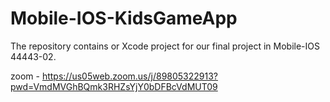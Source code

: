 # Mobile-IOS-KidsGameApp
The repository contains or Xcode project for our final project in Mobile-IOS 44443-02. 


zoom - https://us05web.zoom.us/j/89805322913?pwd=VmdMVGhBQmk3RHZsYjY0bDFBcVdMUT09
